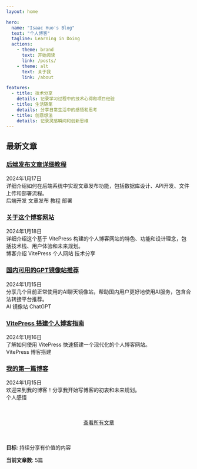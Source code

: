 ```yaml
---
layout: home

hero:
  name: "Isaac Huo's Blog"
  text: "个人博客"
  tagline: Learning in Doing
  actions:
    - theme: brand
      text: 开始阅读
      link: /posts/
    - theme: alt
      text: 关于我
      link: /about

features:
  - title: 技术分享
    details: 记录学习过程中的技术心得和项目经验
  - title: 生活随笔  
    details: 分享日常生活中的感悟和思考
  - title: 创意想法
    details: 记录灵感瞬间和创新思维
---
```


<div class="geometric-decoration"></div>

<div class="centered-content">

## 最新文章

<div class="posts-grid">

<article class="blog-card">
  <h3><a href="/My_Blog/posts/backend-article-publishing-guide">后端发布文章详细教程</a></h3>
  <div class="meta">2024年1月17日</div>
  <div class="description">详细介绍如何在后端系统中实现文章发布功能，包括数据库设计、API开发、文件上传和部署流程。</div>
  <div>
    <span class="tag">后端开发</span>
    <span class="tag">文章发布</span>
    <span class="tag">教程</span>
    <span class="tag">部署</span>
  </div>
</article>

<article class="blog-card">
  <h3><a href="/My_Blog/posts/blog-introduction">关于这个博客网站</a></h3>
  <div class="meta">2024年1月18日</div>
  <div class="description">
    详细介绍这个基于 VitePress 构建的个人博客网站的特色、功能和设计理念，包括技术栈、用户体验和未来规划。
  </div>
  <div>
    <span class="tag">博客介绍</span>
    <span class="tag">VitePress</span>
    <span class="tag">个人网站</span>
    <span class="tag">技术分享</span>
  </div>
</article>

<article class="blog-card">
  <h3><a href="/My_Blog/posts/mirror-sites-guide">国内可用的GPT镜像站推荐</a></h3>
  <div class="meta">2024年1月15日</div>
  <div class="description">
    分享几个目前正常使用的AI聊天镜像站，帮助国内用户更好地使用AI服务，包含合法转接平台推荐。
  </div>
  <div>
    <span class="tag">AI</span>
    <span class="tag">镜像站</span>
    <span class="tag">ChatGPT</span>
  </div>
</article>

<article class="blog-card">
  <h3><a href="/My_Blog/posts/vitepress-guide">VitePress 搭建个人博客指南</a></h3>
  <div class="meta">2024年1月16日</div>
  <div class="description">了解如何使用 VitePress 快速搭建一个现代化的个人博客网站。</div>
  <div>
    <span class="tag">VitePress</span>
    <span class="tag">博客搭建</span>
  </div>
</article>

<article class="blog-card">
  <h3><a href="/My_Blog/posts/first-post">我的第一篇博客</a></h3>
  <div class="meta">2024年1月15日</div>
  <div class="description">欢迎来到我的博客！分享我开始写博客的初衷和未来规划。</div>
  <div>
    <span class="tag">个人感悟</span>
  </div>
</article>

</div>

<div style="text-align: center; margin: 3rem 0;">
  <a href="/My_Blog/posts/" class="minimal-button">查看所有文章</a>
</div>

</div>

<div class="stats-section">
  <p><strong>目标</strong>: 持续分享有价值的内容</p>
  <p><strong>当前文章数</strong>: 5篇</p>
</div>
